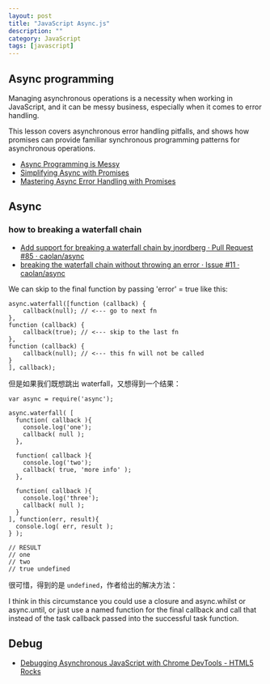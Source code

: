 ```yaml
---
layout: post
title: "JavaScript Async.js"
description: ""
category: JavaScript
tags: [javascript]
--- 
```


## Async programming

Managing asynchronous operations is a necessity when working in JavaScript, and it can be messy business, especially when it comes to error handling.

This lesson covers asynchronous error handling pitfalls, and shows how promises can provide familiar synchronous programming patterns for asynchronous operations.

- [Async Programming is Messy](http://know.cujojs.com/tutorials/async/async-programming-is-messy)
- [Simplifying Async with Promises](/tutorials/async/simplifying-async-with-promises)
- [Mastering Async Error Handling with Promises](/tutorials/async/mastering-async-error-handling-with-promises)

## Async

### how to breaking a waterfall chain

- [Add support for breaking a waterfall chain by jnordberg · Pull Request #85 · caolan/async](https://github.com/caolan/async/pull/85)
- [breaking the waterfall chain without throwing an error · Issue #11 · caolan/async](https://github.com/caolan/async/issues/11)

We can skip to the final function by passing 'error' = true like this:

	async.waterfall([function (callback) {
		callback(null); // <--- go to next fn
	},
	function (callback) {
		callback(true); // <--- skip to the last fn
	},
	function (callback) {
		callback(null); // <--- this fn will not be called
	}
	], callback);

但是如果我们既想跳出 waterfall，又想得到一个结果：

	var async = require('async');

	async.waterfall( [
	  function( callback ){
	    console.log('one');
	    callback( null );
	  },

	  function( callback ){
	    console.log('two');
	    callback( true, 'more info' );
	  },

	  function( callback ){
	    console.log('three');
	    callback( null );
	  }
	], function(err, result){
	  console.log( err, result );
	} );

	// RESULT
	// one
	// two
	// true undefined

很可惜，得到的是 `undefined`，作者给出的解决方法：

I think in this circumstance you could use a closure and async.whilst or async.until, or just use a named function for the final callback and call that instead of the task callback passed into the successful task function.

## Debug

- [Debugging Asynchronous JavaScript with Chrome DevTools - HTML5 Rocks](http://www.html5rocks.com/en/tutorials/developertools/async-call-stack/)
